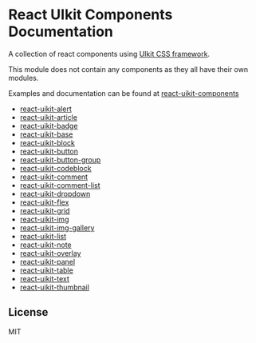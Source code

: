 # React UIkit Components Documentation

<p>
A collection of react components using <a href=http://getuikit.com/>UIkit CSS framework</a>.
<p/>

This module does not contain any components as they all have their own modules.

<p>
Examples and documentation can be found at <a href='http://otissv.github.io/react-uikit-components/'>react-uikit-components</a>
</a>
</p>

<ul>
  <li><a href='https://github.com/otissv/react-uikit-alert'>react-uikit-alert</a></li>
  <li><a href='https://github.com/otissv/react-uikit-article'>react-uikit-article</a></li>
  <li><a href='https://github.com/otissv/react-uikit-badge'>react-uikit-badge</a></li>
  <li><a href='https://github.com/otissv/react-uikit-base'>react-uikit-base</a></li>
  <li><a href='https://github.com/otissv/react-uikit-block'>react-uikit-block</a></li>
  <li><a href='https://github.com/otissv/react-uikit-button'>react-uikit-button</a></li>
  <li><a href='https://github.com/otissv/react-uikit-button-group'>react-uikit-button-group</a></li>
  <li><a href='https://github.com/otissv/react-uikit-codeblock'>react-uikit-codeblock</a></li>
  <li><a href='https://github.com/otissv/react-uikit-comment'>react-uikit-comment</a></li>
  <li><a href='https://github.com/otissv/react-uikit-comment-list'>react-uikit-comment-list</a></li>
  <li><a href='https://github.com/otissv/react-uikit-dropdown'>react-uikit-dropdown</a></li>
  <li><a href='https://github.com/otissv/react-uikit-flex'>react-uikit-flex</a></li>
  <li><a href='https://github.com/otissv/react-uikit-grid'>react-uikit-grid</a></li>
  <li><a href='https://github.com/otissv/react-uikit-img'>react-uikit-img</a></li>
  <li><a href='https://github.com/otissv/react-uikit-img-gallery'>react-uikit-img-gallery</a></li>
  <li><a href='https://github.com/otissv/react-uikit-list'>react-uikit-list</a></li>
  <li><a href='https://github.com/otissv/react-uikit-note'>react-uikit-note</a></li>
  <li><a href='https://github.com/otissv/react-uikit-overlay'>react-uikit-overlay</a> </li>
  <li><a href='https://github.com/otissv/react-uikit-panel'>react-uikit-panel</a></li>
  <li><a href='https://github.com/otissv/react-uikit-table'>react-uikit-table</a></li>
  <li><a href='https://github.com/otissv/react-uikit-text'>react-uikit-text</a></li>
  <li><a href='https://github.com/otissv/react-uikit-thumbnail'>react-uikit-thumbnail</a></li>
</ul>

<section>
  <h2>License</h2>
    <p>MIT</p>
</section>
